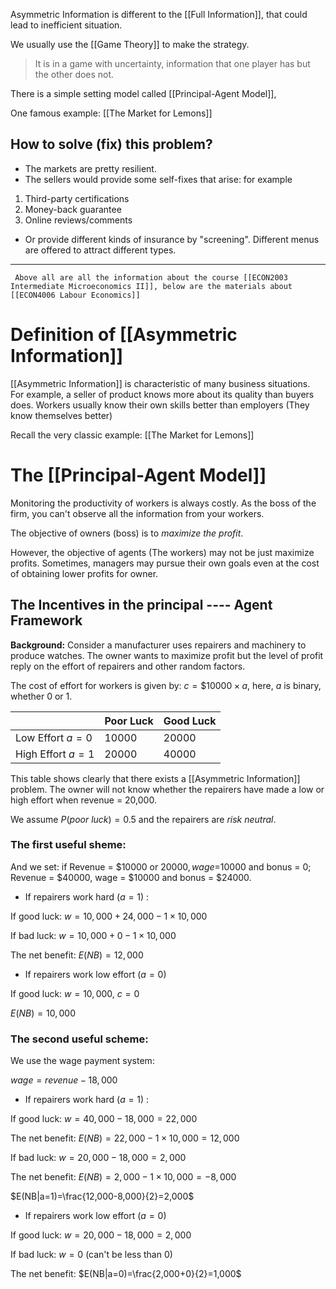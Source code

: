 Asymmetric Information is different to the [[Full Information]], that could lead to inefficient situation. 

We usually use the [[Game Theory]] to make the strategy.

> It is in a game with uncertainty, information that one player has but the other does not.

There is a simple setting model called [[Principal-Agent Model]],

 One famous example:   [[The Market for Lemons]]

## How to solve (fix) this problem?

- The markets are pretty resilient.
- The sellers would provide some self-fixes that arise: for example
1. Third-party certifications
2. Money-back guarantee
3. Online reviews/comments

- Or provide different kinds of insurance by "screening". Different menus are offered to attract different types.

--- 

	 Above all are all the information about the course [[ECON2003 Intermediate Microeconomics II]], below are the materials about [[ECON4006 Labour Economics]]


# Definition of [[Asymmetric Information]]

[[Asymmetric Information]] is  characteristic of many business situations. For example, a seller of product knows more about its quality than buyers does. Workers usually know their own skills better than employers (They know themselves better)

Recall the very classic example: [[The Market for Lemons]]

# The [[Principal-Agent Model]]

Monitoring the productivity of workers is always costly. As the boss of the firm, you can't observe all the information from your workers.

The objective of owners (boss) is to *maximize the profit*.

However,  the objective of agents (The workers) may not be just maximize profits. Sometimes, managers may pursue their own goals even at the cost of obtaining lower profits for owner.

## The Incentives in the principal ---- Agent Framework

**Background:** Consider a manufacturer uses repairers and machinery to produce watches. The owner wants to maximize profit but the level of profit reply on the effort of repairers and other random factors. 

The cost of effort for workers is given by: $c = \$ 10000 \times a$, here, $a$ is binary, whether 0 or 1.

| |Poor Luck|Good Luck|
|---|---|---|
|Low Effort $a=0$ |10000|20000|
|High Effort $a=1$ |20000|40000|

This table shows clearly that there exists a [[Asymmetric Information]] problem. The owner will not know whether the repairers have made a low or high effort when revenue = 20,000.


We assume $P(poor \ luck)=0.5$ and the repairers are *risk neutral*. 

### The first useful sheme:
And we set: if  Revenue = $10000 or $20000, wage=$10000 and bonus = 0; Revenue = $40000, wage = $10000 and bonus = $24000.

- If repairers work hard ($a=1$) :

If good luck: $w= 10,000+24,000-1\times 10,000$

If bad luck: $w=10,000+0-1\times 10,000$

The net benefit: $E(NB)=12,000$

- If repairers work low effort ($a = 0$)

If good luck: $w=10,000$, $c= 0$

$E(NB)=10,000$

### The second useful scheme:

We use the wage payment system:

$wage = revenue-18,000$

- If repairers work hard ($a=1$) :

If good luck: $w= 40,000-18,000=22,000$

The net benefit: $E(NB)=22,000-1\times10,000=12,000$

If bad luck: $w=20,000-18,000=2,000$

The net benefit: $E(NB)=2,000-1\times10,000=-8,000$

$E(NB|a=1)=\frac{12,000-8,000}{2}=2,000$

- If repairers work low effort ($a = 0$)

If good luck: $w=20,000-18,000=2,000$

If bad luck: $w=0$ (can't be less than 0)

The net benefit: $E(NB|a=0)=\frac{2,000+0}{2}=1,000$





